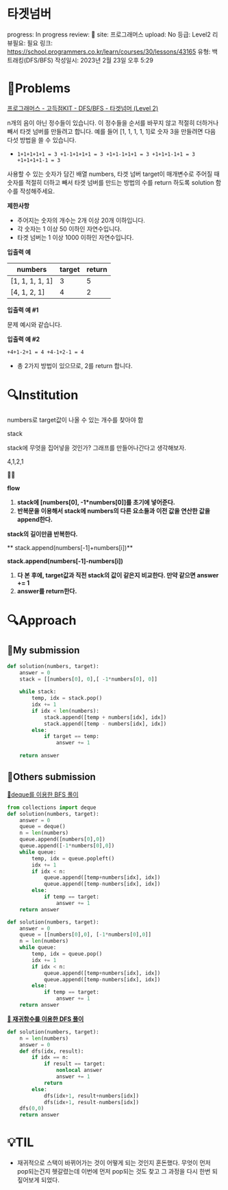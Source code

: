 # 타겟넘버

progress: In progress
review: 🥜
site: 프로그래머스
upload: No
등급: Level2
리뷰필요: 필요
링크: https://school.programmers.co.kr/learn/courses/30/lessons/43165
유형: 백트래킹(DFS/BFS)
작성일시: 2023년 2월 23일 오후 5:29

# 📖Problems

[프로그래머스 - 고득점KIT - DFS/BFS - 타겟넘머 (Level 2)](https://school.programmers.co.kr/learn/courses/30/lessons/43165)

n개의 음이 아닌 정수들이 있습니다. 이 정수들을 순서를 바꾸지 않고 적절히 더하거나 빼서 타겟 넘버를 만들려고 합니다. 예를 들어 [1, 1, 1, 1, 1]로 숫자 3을 만들려면 다음 다섯 방법을 쓸 수 있습니다.

- `1+1+1+1+1 = 3
+1-1+1+1+1 = 3
+1+1-1+1+1 = 3
+1+1+1-1+1 = 3
+1+1+1+1-1 = 3`

사용할 수 있는 숫자가 담긴 배열 numbers, 타겟 넘버 target이 매개변수로 주어질 때 숫자를 적절히 더하고 빼서 타겟 넘버를 만드는 방법의 수를 return 하도록 solution 함수를 작성해주세요.

**제한사항**

- 주어지는 숫자의 개수는 2개 이상 20개 이하입니다.
- 각 숫자는 1 이상 50 이하인 자연수입니다.
- 타겟 넘버는 1 이상 1000 이하인 자연수입니다.

**입출력 예**

| numbers | target | return |
| --- | --- | --- |
| [1, 1, 1, 1, 1] | 3 | 5 |
| [4, 1, 2, 1] | 4 | 2 |

**입출력 예 #1**

문제 예시와 같습니다.

**입출력 예 #2**

`+4+1-2+1 = 4
+4-1+2-1 = 4`

- 총 2가지 방법이 있으므로, 2를 return 합니다.

# 🔍Institution

numbers로 target값이 나올 수 있는 개수를 찾아야 함

stack

stack에 무엇을 집어넣을 것인가? 그래프를 만들어나간다고 생각해보자.

4,1,2,1

👍🏻

**flow**

1. **stack에 [numbers[0], -1*numbers[0]]를 초기에 넣어준다.**
2. **반복문을 이용해서 stack에 numbers의 다른 요소들과 이전 값을 연산한 값을 append한다.**

**stack의 길이만큼 반복한다.**

** stack.append(numbers[-1]+numbers[i])**

**stack.append(numbers[-1]-numbers[i])**

1. **다 본 후에, target값과 직전 stack의 값이 같은지 비교한다. 만약 같으면 answer += 1**
2. **answer를 return한다.**

# 🔍Approach

## 🚩My submission

```python
def solution(numbers, target):
    answer = 0
    stack = [[numbers[0], 0],[ -1*numbers[0], 0]] 
    
    while stack:
        temp, idx = stack.pop() 
        idx += 1
        if idx < len(numbers): 
            stack.append([temp + numbers[idx], idx]) 
            stack.append([temp - numbers[idx], idx]) 
        else:
            if target == temp:
                answer += 1
                
    return answer
```

## 🚩Others submission

[👀deque를 이용한 BFS 풀이](https://velog.io/@ju_h2/Python-%ED%94%84%EB%A1%9C%EA%B7%B8%EB%9E%98%EB%A8%B8%EC%8A%A4-level2-%ED%83%80%EA%B2%9F%EB%84%98%EB%B2%84-BFSDFS)

```python
from collections import deque
def solution(numbers, target):
    answer = 0
    queue = deque()
    n = len(numbers)
    queue.append([numbers[0],0])
    queue.append([-1*numbers[0],0])
    while queue:
        temp, idx = queue.popleft()
        idx += 1
        if idx < n:
            queue.append([temp+numbers[idx], idx])
            queue.append([temp-numbers[idx], idx])
        else:
            if temp == target:
                answer += 1
    return answer
```

```python
def solution(numbers, target):
    answer = 0
    queue = [[numbers[0],0], [-1*numbers[0],0]]
    n = len(numbers)
    while queue:
        temp, idx = queue.pop()
        idx += 1
        if idx < n:
            queue.append([temp+numbers[idx], idx])
            queue.append([temp-numbers[idx], idx])
        else:
            if temp == target:
                answer += 1
    return answer
```

**[👀 재귀함수를 이용한 DFS 풀이](https://velog.io/@ju_h2/Python-%ED%94%84%EB%A1%9C%EA%B7%B8%EB%9E%98%EB%A8%B8%EC%8A%A4-level2-%ED%83%80%EA%B2%9F%EB%84%98%EB%B2%84-BFSDFS)**

```python
def solution(numbers, target):
    n = len(numbers)
    answer = 0
    def dfs(idx, result):
        if idx == n:
            if result == target:
                nonlocal answer
                answer += 1
            return
        else:
            dfs(idx+1, result+numbers[idx])
            dfs(idx+1, result-numbers[idx])
    dfs(0,0)
    return answer
```

# 💡TIL

- 재귀적으로 스택이 바뀌어가는 것이 어떻게 되는 것인지 혼돈했다. 무엇이 먼저 pop되는건지 헷갈렸는데 이번에 먼저 pop되는 것도 찾고 그 과정을 다시 한번 되짚어보게 되었다.

